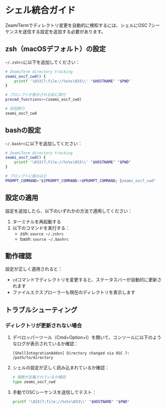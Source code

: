 # シェル統合ガイド

ZeamiTermでディレクトリ変更を自動的に検知するには、シェルにOSC 7シーケンスを送信する設定を追加する必要があります。

## zsh（macOSデフォルト）の設定

`~/.zshrc`に以下を追加してください：

```bash
# ZeamiTerm directory tracking
zeami_osc7_cwd() {
    printf '\033]7;file://%s%s\033\\' "$HOSTNAME" "$PWD"
}

# プロンプトが表示される前に実行
precmd_functions+=(zeami_osc7_cwd)

# 初回実行
zeami_osc7_cwd
```

## bashの設定

`~/.bashrc`に以下を追加してください：

```bash
# ZeamiTerm directory tracking
zeami_osc7_cwd() {
    printf '\033]7;file://%s%s\033\\' "$HOSTNAME" "$PWD"
}

# プロンプトに組み込む
PROMPT_COMMAND="${PROMPT_COMMAND:+$PROMPT_COMMAND; }zeami_osc7_cwd"
```

## 設定の適用

設定を追加したら、以下のいずれかの方法で適用してください：

1. ターミナルを再起動する
2. 以下のコマンドを実行する：
   - zsh: `source ~/.zshrc`
   - bash: `source ~/.bashrc`

## 動作確認

設定が正しく適用されると：
- `cd`コマンドでディレクトリを変更すると、ステータスバーが自動的に更新されます
- ファイルエクスプローラーも現在のディレクトリを表示します

## トラブルシューティング

### ディレクトリが更新されない場合

1. デベロッパーツール（Cmd+Option+I）を開いて、コンソールに以下のようなログが表示されているか確認：
   ```
   [ShellIntegrationAddon] Directory changed via OSC 7: /path/to/directory
   ```

2. シェルの設定が正しく読み込まれているか確認：
   ```bash
   # 関数が定義されているか確認
   type zeami_osc7_cwd
   ```

3. 手動でOSCシーケンスを送信してテスト：
   ```bash
   printf '\033]7;file://%s%s\033\\' "$HOSTNAME" "$PWD"
   ```